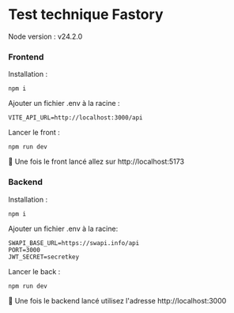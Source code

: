 # Test technique Fastory

Node version : v24.2.0

### Frontend

Installation :

```
npm i
```
Ajouter un fichier .env à la racine :

```
VITE_API_URL=http://localhost:3000/api
```
Lancer le front :

```
npm run dev
```
🚀 Une fois le front lancé allez sur http://localhost:5173

### Backend

Installation :
```
npm i
```
Ajouter un fichier .env à la racine:
```
SWAPI_BASE_URL=https://swapi.info/api
PORT=3000
JWT_SECRET=secretkey
```
Lancer le back :
```
npm run dev
```
🚀 Une fois le backend lancé utilisez l'adresse http://localhost:3000
